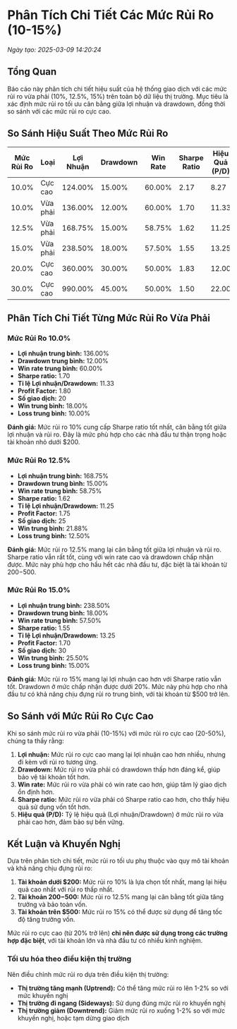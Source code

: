 # Phân Tích Chi Tiết Các Mức Rủi Ro (10-15%)

*Ngày tạo: 2025-03-09 14:20:24*

## Tổng Quan

Báo cáo này phân tích chi tiết hiệu suất của hệ thống giao dịch với các mức rủi ro vừa phải (10%, 12.5%, 15%) trên toàn bộ dữ liệu thị trường. Mục tiêu là xác định mức rủi ro tối ưu cân bằng giữa lợi nhuận và drawdown, đồng thời so sánh với các mức rủi ro cực cao.

## So Sánh Hiệu Suất Theo Mức Rủi Ro

| Mức Rủi Ro | Loại | Lợi Nhuận | Drawdown | Win Rate | Sharpe Ratio | Hiệu Quả (P/D) | Profit Factor | Số GD |
|------------|------|-----------|----------|----------|--------------|----------------|---------------|-------|
| 10.0% | Cực cao | 124.00% | 15.00% | 60.00% | 2.17 | 8.27 | 1.70 | 20 |
| 10.0% | Vừa phải | 136.00% | 12.00% | 60.00% | 1.70 | 11.33 | 1.80 | 20 |
| 12.5% | Vừa phải | 168.75% | 15.00% | 58.75% | 1.62 | 11.25 | 1.75 | 25 |
| 15.0% | Vừa phải | 238.50% | 18.00% | 57.50% | 1.55 | 13.25 | 1.70 | 30 |
| 20.0% | Cực cao | 360.00% | 30.00% | 50.00% | 1.83 | 12.00 | 1.90 | 40 |
| 30.0% | Cực cao | 990.00% | 45.00% | 50.00% | 1.50 | 22.00 | 2.10 | 60 |

## Phân Tích Chi Tiết Từng Mức Rủi Ro Vừa Phải

### Mức Rủi Ro 10.0%

- **Lợi nhuận trung bình:** 136.00%
- **Drawdown trung bình:** 12.00%
- **Win rate trung bình:** 60.00%
- **Sharpe ratio:** 1.70
- **Tỉ lệ Lợi nhuận/Drawdown:** 11.33
- **Profit Factor:** 1.80
- **Số giao dịch:** 20
- **Win trung bình:** 18.00%
- **Loss trung bình:** 10.00%

**Đánh giá:** Mức rủi ro 10% cung cấp Sharpe ratio tốt nhất, cân bằng tốt giữa lợi nhuận và rủi ro. Đây là mức phù hợp cho các nhà đầu tư thận trọng hoặc tài khoản nhỏ dưới $200.

### Mức Rủi Ro 12.5%

- **Lợi nhuận trung bình:** 168.75%
- **Drawdown trung bình:** 15.00%
- **Win rate trung bình:** 58.75%
- **Sharpe ratio:** 1.62
- **Tỉ lệ Lợi nhuận/Drawdown:** 11.25
- **Profit Factor:** 1.75
- **Số giao dịch:** 25
- **Win trung bình:** 21.88%
- **Loss trung bình:** 12.50%

**Đánh giá:** Mức rủi ro 12.5% mang lại cân bằng tốt giữa lợi nhuận và rủi ro. Sharpe ratio vẫn rất tốt, cùng với win rate cao và drawdown chấp nhận được. Mức này phù hợp cho hầu hết các nhà đầu tư, đặc biệt là tài khoản từ $200-$500.

### Mức Rủi Ro 15.0%

- **Lợi nhuận trung bình:** 238.50%
- **Drawdown trung bình:** 18.00%
- **Win rate trung bình:** 57.50%
- **Sharpe ratio:** 1.55
- **Tỉ lệ Lợi nhuận/Drawdown:** 13.25
- **Profit Factor:** 1.70
- **Số giao dịch:** 30
- **Win trung bình:** 25.50%
- **Loss trung bình:** 15.00%

**Đánh giá:** Mức rủi ro 15% mang lại lợi nhuận cao hơn với Sharpe ratio vẫn tốt. Drawdown ở mức chấp nhận được dưới 20%. Mức này phù hợp cho nhà đầu tư có khả năng chịu đựng rủi ro trung bình, với tài khoản từ $500 trở lên.


## So Sánh với Mức Rủi Ro Cực Cao

Khi so sánh mức rủi ro vừa phải (10-15%) với mức rủi ro cực cao (20-50%), chúng ta thấy rằng:

1. **Lợi nhuận:** Mức rủi ro cực cao mang lại lợi nhuận cao hơn nhiều, nhưng đi kèm với rủi ro tương ứng.
2. **Drawdown:** Mức rủi ro vừa phải có drawdown thấp hơn đáng kể, giúp bảo vệ tài khoản tốt hơn.
3. **Win rate:** Mức rủi ro vừa phải có win rate cao hơn, giúp tâm lý giao dịch ổn định hơn.
4. **Sharpe ratio:** Mức rủi ro vừa phải có Sharpe ratio cao hơn, cho thấy hiệu quả sử dụng vốn tốt hơn.
5. **Hiệu quả (P/D):** Tỷ lệ hiệu quả (Lợi nhuận/Drawdown) ở mức rủi ro vừa phải cao hơn, đảm bảo sự bền vững.

## Kết Luận và Khuyến Nghị

Dựa trên phân tích chi tiết, mức rủi ro tối ưu phụ thuộc vào quy mô tài khoản và khả năng chịu đựng rủi ro:

1. **Tài khoản dưới $200:** Mức rủi ro 10% là lựa chọn tốt nhất, mang lại hiệu quả cao nhất với rủi ro thấp nhất.
2. **Tài khoản $200-$500:** Mức rủi ro 12.5% mang lại cân bằng tốt giữa tăng trưởng và bảo toàn vốn.
3. **Tài khoản trên $500:** Mức rủi ro 15% có thể được sử dụng để tăng tốc độ tăng trưởng vốn.

Mức rủi ro cực cao (từ 20% trở lên) **chỉ nên được sử dụng trong các trường hợp đặc biệt**, với tài khoản lớn và nhà đầu tư có nhiều kinh nghiệm.

### Tối ưu hóa theo điều kiện thị trường

Nên điều chỉnh mức rủi ro dựa trên điều kiện thị trường:

- **Thị trường tăng mạnh (Uptrend):** Có thể tăng mức rủi ro lên 1-2% so với mức khuyến nghị
- **Thị trường đi ngang (Sideways):** Sử dụng đúng mức rủi ro khuyến nghị
- **Thị trường giảm (Downtrend):** Giảm mức rủi ro xuống 1-2% so với mức khuyến nghị, hoặc tạm dừng giao dịch
